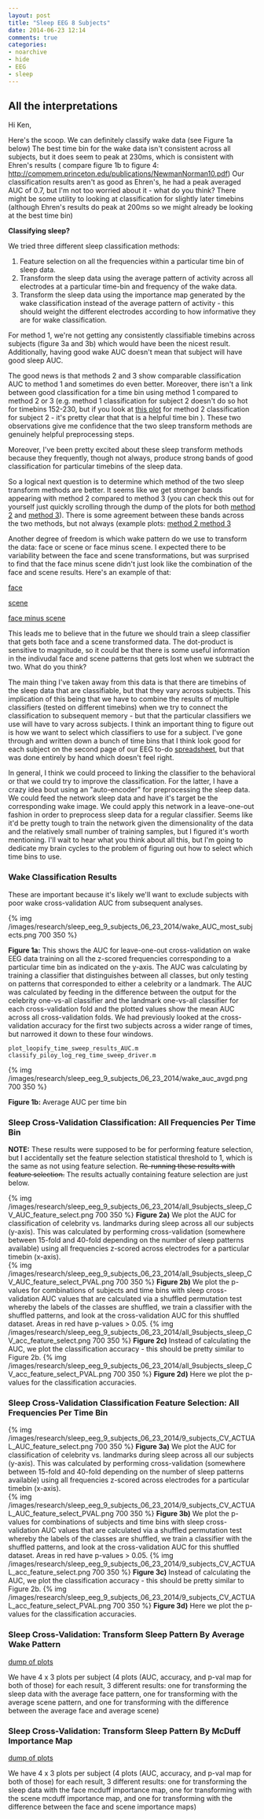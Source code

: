 ```yaml
---
layout: post
title: "Sleep EEG 8 Subjects"
date: 2014-06-23 12:14
comments: true
categories: 
- noarchive 
- hide 
- EEG
- sleep
---
```

## All the interpretations

Hi Ken,  
   
Here's the scoop.  We can definitely classify wake data (see Figure 1a below) The best time bin for the wake data isn't consistent across all subjects, but it does seem to peak at 230ms, which is consistent with Ehren's results ( compare figure 1b to figure 4: http://compmem.princeton.edu/publications/NewmanNorman10.pdf)  Our classification results aren't as good as Ehren's, he had a peak averaged AUC of 0.7, but I'm not too worried about it - what do you think?  There might be some utility to looking at classification for slightly later timebins (although Ehren's results do peak at 200ms so we might already be looking at the best time bin)   
   
**Classifying sleep?** 	
  
We tried three different sleep classification methods:  
1. Feature selection on all the frequencies within a particular time bin of sleep data.
2. Transform the sleep data using the average pattern of activity across all electrodes at a particular time-bin and frequency of the wake data.
3. Transform the sleep data using the importance map generated by the wake classification instead of the average pattern of activity - this should weight the different electrodes according to how informative they are for wake classification.

For method 1, we're not getting any consistently classifiable timebins across subjects (figure 3a and 3b) which would have been the nicest result.  Additionally, having good wake AUC doesn't mean that subject will have good sleep AUC.

The good news is that methods 2 and 3 show comparable classification AUC to method 1 and sometimes do even better.  Moreover, there isn't a link between good classification for a time bin using method 1 compared to method 2 or 3 (e.g. method 1 classification for subject 2 doesn't do so hot for timebins 152-230, but if you look at <a href="/images/research/sleep_eeg_9_subjects_06_23_2014/sleep_xform_avg_pattern/sleep_transform_cv_auc_scene_subj2.png"> this plot</a> for method 2 classification for subject 2 - it's pretty clear that that is a helpful time bin ).  These two observations give me confidence that the two sleep transform methods are genuinely helpful preprocessing steps.   
  
Moreover, I've been pretty excited about these sleep transform methods because they frequently, though not always, produce strong bands of good classification for particular timebins of the sleep data.
   
So a logical next question is to determine which method of the two sleep transform methods are better.  It seems like we get stronger bands appearing with method 2 compared to method 3 (you can check this out for yourself just quickly scrolling through the dump of the plots for both <a href="/blog/2014/07/01/sleep-eeg-transform-avg-pattern/">method 2</a> and <a href="/blog/2014/07/01/sleep-eeg-mcduff-transform/">method 3</a>).  There is some agreement between these bands across the two methods, but not always (example plots: <a href="/images/research/sleep_eeg_9_subjects_06_23_2014/sleep_xform_avg_pattern/sleep_transform_cv_auc_pval_face&scene_subj4.png"> method 2 </a> <a href="/images/research/sleep_eeg_9_subjects_06_23_2014/sleep_xform_mcduff/sleep_MCDUFF_transform_subj_4_cv_acc_pval_face&scene.png"> method 3</a>   
   

Another degree of freedom is which wake pattern do we use to transform the data: face or scene or face minus scene.  I expected there to be variability between the face and scene transformations, but was surprised to find that the face minus scene didn't just look like the combination of the face and scene results.  Here's an example of that:   

<a href="/images/research/sleep_eeg_9_subjects_06_23_2014/sleep_xform_avg_pattern/sleep_transform_cv_acc_pval_face_subj8.png">face</a>   

<a href="/images/research/sleep_eeg_9_subjects_06_23_2014/sleep_xform_avg_pattern/sleep_transform_cv_acc_pval_scene_subj8.png">scene</a>    

<a href="/images/research/sleep_eeg_9_subjects_06_23_2014/sleep_xform_avg_pattern/sleep_transform_cv_acc_pval_face&scene_subj8.png">face minus scene</a>   
    
This leads me to believe that in the future we should train a sleep classifier that gets both face and a scene transformed data.  The dot-product is sensitive to magnitude, so it could be that there is some useful information in the indivudal face and scene patterns that gets lost when we subtract the two.  What do you think?

The main thing I've taken away from this data is that there are timebins of the sleep data that are classifiable, but that they vary across subjects.  This implication of this being that we have to combine the results of multiple classifiers (tested on different timebins) when we try to connect the classification to subsequent memory - but that the particular classifiers we use will have to vary across subjects.  I think an important thing to figure out is how we want to select which classifiers to use for a subject.  I've gone through and written down a bunch of time bins that I think look good for each subject on the second page of our EEG to-do <a href="https://docs.google.com/spreadsheets/d/1TIOy-4DN4adDDVBKbuRZ2MuI5g-Hg7KWm1nBKjwSHsU/edit?usp=sharing">spreadsheet</a>, but that was done entirely by hand which doesn't feel right.  

In general, I think we could proceed to linking the classifier to the behavioral or that we could try to improve the classification.  For the latter, I have a crazy idea bout using an "auto-encoder" for preprocessing the sleep data.  We could feed the network sleep data and have it's target be the corresponding wake image.  We could apply this network in a leave-one-out fashion in order to preprocess sleep data for a regular classifier.  Seems like it'd be pretty tough to train the network given the dimensionality of the data and the relatively small number of training samples, but I figured it's worth mentioning.  I'll wait to hear what you think about all this, but I'm going to dedicate my brain cycles to the problem of figuring out how to select which time bins to use.

### Wake Classification Results
These are important because it's likely we'll want to exclude subjects with poor wake cross-validation AUC from subsequent analyses.

{% img /images/research/sleep_eeg_9_subjects_06_23_2014/wake_AUC_most_subjects.png 700 350 %}
  
**Figure 1a:** This shows the AUC for leave-one-out cross-validation on wake EEG data training on all the z-scored frequencies corresponding to a particular time bin as indicated on the y-axis.  The AUC was calculating by training a classifier that distinguishes between all classes, but only testing on patterns that corresponded to either a celebrity or a landmark.  The AUC was calculated by feeding in the difference between the output for the celebrity one-vs-all classifier and the landmark one-vs-all classifier for each cross-validation fold and the plotted values show the mean AUC across all cross-validation folds.  We had previously looked at the cross-validation accuracy for the first two subjects across a wider range of times, but narrowed it down to these four windows.

<code>plot_loopify_time_sweep_results_AUC.m </code>    
<code>classify_piloy_log_reg_time_sweep_driver.m </code>      
  
{% img /images/research/sleep_eeg_9_subjects_06_23_2014/wake_auc_avgd.png 700 350 %}

**Figure 1b:** Average AUC per time bin


### Sleep Cross-Validation Classification: All Frequencies Per Time Bin  
**NOTE:** These results were supposed to be for performing feature selection, but I accidentally set the feature selection statistical threshold to 1, which is the same as not using feature selection.  <del>Re-running these results with feature selection.</del>  The results actually containing feature selection are just below.

{% img /images/research/sleep_eeg_9_subjects_06_23_2014/all_9subjects_sleep_CV_AUC_feature_select.png 700 350 %}
**Figure 2a)** We plot the AUC for classification of celebrity vs. landmarks during sleep across all our subjects (y-axis).  This was calculated by performing cross-validation (somewhere between 15-fold and 40-fold depending on the number of sleep patterns available) using all frequencies z-scored across electrodes for a particular timebin (x-axis).   
{% img /images/research/sleep_eeg_9_subjects_06_23_2014/all_9subjects_sleep_CV_AUC_feature_select_PVAL.png 700 350 %}
**Figure 2b)** We plot the p-values for combinations of subjects and time bins with sleep cross-validation AUC values that are calculated via a shuffled permutation test whereby the labels of the classes are shuffled, we train a classifier with the shuffled patterns, and look at the cross-validation AUC for this shuffled dataset. Areas in red have p-values > 0.05.
{% img /images/research/sleep_eeg_9_subjects_06_23_2014/all_9subjects_sleep_CV_acc_feature_select.png 700 350 %}
**Figure 2c)** Instead of calculating the AUC, we plot the classification accuracy - this should be pretty similar to Figure 2b.
{% img /images/research/sleep_eeg_9_subjects_06_23_2014/all_9subjects_sleep_CV_acc_feature_select_PVAL.png 700 350 %}
**Figure 2d)** Here we plot the p-values for the classification accuracies.

### Sleep Cross-Validation Classification Feature Selection: All Frequencies Per Time Bin  

{% img /images/research/sleep_eeg_9_subjects_06_23_2014/9_subjects_CV_ACTUAL_AUC_feature_select.png 700 350 %}
**Figure 3a)** We plot the AUC for classification of celebrity vs. landmarks during sleep across all our subjects (y-axis).  This was calculated by performing cross-validation (somewhere between 15-fold and 40-fold depending on the number of sleep patterns available) using all frequencies z-scored across electrodes for a particular timebin (x-axis).   
{% img /images/research/sleep_eeg_9_subjects_06_23_2014/9_subjects_CV_ACTUAL_AUC_feature_select_PVAL.png 700 350 %}
**Figure 3b)** We plot the p-values for combinations of subjects and time bins with sleep cross-validation AUC values that are calculated via a shuffled permutation test whereby the labels of the classes are shuffled, we train a classifier with the shuffled patterns, and look at the cross-validation AUC for this shuffled dataset. Areas in red have p-values > 0.05.
{% img /images/research/sleep_eeg_9_subjects_06_23_2014/9_subjects_CV_ACTUAL_acc_feature_select.png 700 350 %}
**Figure 3c)** Instead of calculating the AUC, we plot the classification accuracy - this should be pretty similar to Figure 2b.
{% img /images/research/sleep_eeg_9_subjects_06_23_2014/9_subjects_CV_ACTUAL_acc_feature_select_PVAL.png 700 350 %}
**Figure 3d)** Here we plot the p-values for the classification accuracies.

### Sleep Cross-Validation: Transform Sleep Pattern By Average Wake Pattern
[ dump of plots ]( /blog/2014/07/01/sleep-eeg-transform-avg-pattern/ )   
  
We have 4 x 3 plots per subject (4 plots (AUC, accuracy, and p-val map for both of those) for each result, 3 different results: one for transforming the sleep data with the average face pattern, one for transforming with the average scene pattern, and one for transforming with the difference between the average face and average scene)

### Sleep Cross-Validation: Transform Sleep Pattern By McDuff Importance Map
[ dump of plots ]( /blog/2014/07/01/sleep-eeg-mcduff-transform/ )   
  
We have 4 x 3 plots per subject (4 plots (AUC, accuracy, and p-val map for both of those) for each result, 3 different results: one for transforming the sleep data with the face mcduff importance map, one for transforming with the scene mcduff importance map, and one for transforming with the difference between the face and scene importance maps)
